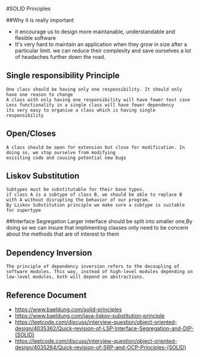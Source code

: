#SOLID Principles 

##Why it is really important 
- it encourage us to design more maintanable, understandable and flexible software
- It's very hard to maintain an application when they grow in size after a particular limit.
  we can reduce their complexity and save ourselves a lot of headaches further down the road.
  

## Single responsibility Principle 
    One class should be having only one responsibility. It should only have one reason to change
    A class with only having one responsibility will have fewer test case 
    Less functionality in a single class will have fewer dependency 
    its very easy to organise a class which is having single responsibility
## Open/Closes
    A class should be open for extension but close for modification. In doing so, we stop ourselve from modifying 
    exisiting code and cousing potential new bugs 
    

## Liskov Substitution
    Subtypes must be substitutable for their base types.
    if class A is a subtype of class B, we should be able to replace B with A without disrupting the behavior of our program.
    By Liskov Substitution principle we make sure a subtype is suitable for supertype


##Interface Segregation
    Larger interface should be split into smaller one,By doing so we can insure that implimenting classes only need to be concern about the methods that are of interest to them

## Dependency Inversion
    The principle of dependency inversion refers to the decoupling of software modules. This way, instead of high-level modules depending on low-level modules, both will depend on abstractions.

## Reference Document
- https://www.baeldung.com/solid-principles
- https://www.baeldung.com/java-liskov-substitution-principle
- https://leetcode.com/discuss/interview-question/object-oriented-design/4035362/Quick-revision-of-LSP-Interface-Segregation-and-DIP-(SOLID)
- https://leetcode.com/discuss/interview-question/object-oriented-design/4035264/Quick-revision-of-SRP-and-OCP-Principles-(SOLID)

